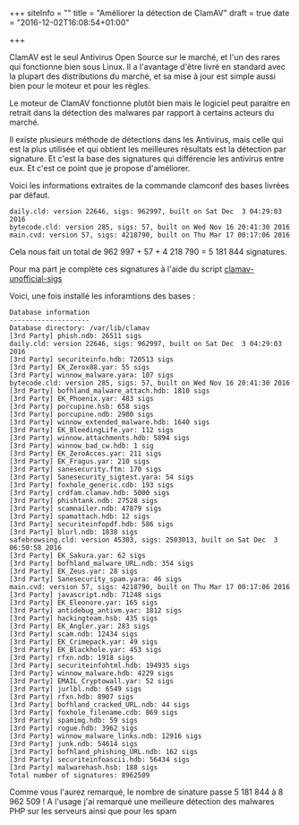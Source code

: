 +++
siteInfo = ""
title = "Améliorer la détection de ClamAV"
draft = true
date = "2016-12-02T16:08:54+01:00"

+++

ClamAV est le seul Antivirus Open Source sur le marché, et l'un des rares qui
fonctionne bien sous Linux.  Il a l'avantage d'être livré en standard avec la
plupart des distributions du marché, et sa mise à jour est simple aussi bien
pour le moteur et pour les règles.

Le moteur de ClamAV fonctionne plutôt bien mais le logiciel peut paraitre en
retrait dans la détection des malwares par rapport à certains acteurs du marché.

Il existe plusieurs méthode de détections dans les Antivirus, mais celle qui est
la plus utilisée et qui obtient les meilleures résultats est la détection par
signature. Et c'est la base des signatures qui différencie les antivirus entre
eux. Et c'est ce point que je propose d'améliorer.

Voici les informations extraites de la commande clamconf des bases livrées par défaut. 

```
daily.cld: version 22646, sigs: 962997, built on Sat Dec  3 04:29:03 2016
bytecode.cld: version 285, sigs: 57, built on Wed Nov 16 20:41:30 2016
main.cvd: version 57, sigs: 4218790, built on Thu Mar 17 00:17:06 2016 
```

Cela nous fait un total de 962 997 + 57 + 4 218 790 = 5 181 844 signatures.

Pour ma part je complète ces signatures à l'aide du script
[clamav-unofficial-sigs](https://github.com/extremeshok/clamav-unofficial-sigs/)

Voici, une fois installé les inforamtions des bases :

```
Database information
--------------------
Database directory: /var/lib/clamav
[3rd Party] phish.ndb: 26511 sigs
daily.cld: version 22646, sigs: 962997, built on Sat Dec  3 04:29:03 2016
[3rd Party] securiteinfo.hdb: 720513 sigs
[3rd Party] EK_Zerox88.yar: 55 sigs
[3rd Party] winnow_malware.yara: 107 sigs
bytecode.cld: version 285, sigs: 57, built on Wed Nov 16 20:41:30 2016
[3rd Party] bofhland_malware_attach.hdb: 1810 sigs
[3rd Party] EK_Phoenix.yar: 483 sigs
[3rd Party] porcupine.hsb: 658 sigs
[3rd Party] porcupine.ndb: 2980 sigs
[3rd Party] winnow_extended_malware.hdb: 1640 sigs
[3rd Party] EK_BleedingLife.yar: 112 sigs
[3rd Party] winnow.attachments.hdb: 5894 sigs
[3rd Party] winnow_bad_cw.hdb: 1 sig 
[3rd Party] EK_ZeroAcces.yar: 211 sigs
[3rd Party] EK_Fragus.yar: 210 sigs
[3rd Party] sanesecurity.ftm: 170 sigs
[3rd Party] Sanesecurity_sigtest.yara: 54 sigs
[3rd Party] foxhole_generic.cdb: 193 sigs
[3rd Party] crdfam.clamav.hdb: 5000 sigs
[3rd Party] phishtank.ndb: 27528 sigs
[3rd Party] scamnailer.ndb: 47879 sigs
[3rd Party] spamattach.hdb: 12 sigs
[3rd Party] securiteinfopdf.hdb: 586 sigs
[3rd Party] blurl.ndb: 1838 sigs
safebrowsing.cld: version 45303, sigs: 2503013, built on Sat Dec  3 06:50:58 2016
[3rd Party] EK_Sakura.yar: 62 sigs
[3rd Party] bofhland_malware_URL.ndb: 354 sigs
[3rd Party] EK_Zeus.yar: 28 sigs
[3rd Party] Sanesecurity_spam.yara: 46 sigs
main.cvd: version 57, sigs: 4218790, built on Thu Mar 17 00:17:06 2016
[3rd Party] javascript.ndb: 71248 sigs
[3rd Party] EK_Eleonore.yar: 165 sigs
[3rd Party] antidebug_antivm.yar: 1812 sigs
[3rd Party] hackingteam.hsb: 435 sigs
[3rd Party] EK_Angler.yar: 283 sigs
[3rd Party] scam.ndb: 12434 sigs
[3rd Party] EK_Crimepack.yar: 49 sigs
[3rd Party] EK_Blackhole.yar: 453 sigs
[3rd Party] rfxn.ndb: 1918 sigs
[3rd Party] securiteinfohtml.hdb: 194935 sigs
[3rd Party] winnow_malware.hdb: 4229 sigs
[3rd Party] EMAIL_Cryptowall.yar: 52 sigs
[3rd Party] jurlbl.ndb: 6549 sigs
[3rd Party] rfxn.hdb: 8907 sigs
[3rd Party] bofhland_cracked_URL.ndb: 44 sigs
[3rd Party] foxhole_filename.cdb: 869 sigs
[3rd Party] spamimg.hdb: 59 sigs
[3rd Party] rogue.hdb: 3962 sigs
[3rd Party] winnow_malware_links.ndb: 12916 sigs
[3rd Party] junk.ndb: 54614 sigs
[3rd Party] bofhland_phishing_URL.ndb: 162 sigs
[3rd Party] securiteinfoascii.hdb: 56434 sigs
[3rd Party] malwarehash.hsb: 188 sigs
Total number of signatures: 8962509
```

Comme vous l'aurez remarqué, le nombre de sinature passe 5 181 844 à 8 962 509 !
A l'usage j'ai remarqué une meilleure détection des malwares PHP sur les
serveurs ainsi que pour les spam
